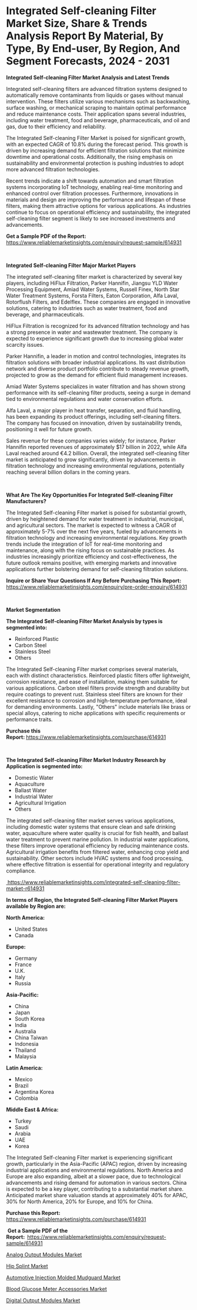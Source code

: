 <p><h1>Integrated Self-cleaning Filter Market Size, Share & Trends Analysis Report By Material, By Type, By End-user, By Region, And Segment Forecasts, 2024 - 2031</h1></p><p><strong>Integrated Self-cleaning Filter Market Analysis and Latest Trends</strong></p>
<p><p>Integrated self-cleaning filters are advanced filtration systems designed to automatically remove contaminants from liquids or gases without manual intervention. These filters utilize various mechanisms such as backwashing, surface washing, or mechanical scraping to maintain optimal performance and reduce maintenance costs. Their application spans several industries, including water treatment, food and beverage, pharmaceuticals, and oil and gas, due to their efficiency and reliability.</p><p>The Integrated Self-cleaning Filter Market is poised for significant growth, with an expected CAGR of 10.8% during the forecast period. This growth is driven by increasing demand for efficient filtration solutions that minimize downtime and operational costs. Additionally, the rising emphasis on sustainability and environmental protection is pushing industries to adopt more advanced filtration technologies.</p><p>Recent trends indicate a shift towards automation and smart filtration systems incorporating IoT technology, enabling real-time monitoring and enhanced control over filtration processes. Furthermore, innovations in materials and design are improving the performance and lifespan of these filters, making them attractive options for various applications. As industries continue to focus on operational efficiency and sustainability, the integrated self-cleaning filter segment is likely to see increased investments and advancements.</p></p>
<p><strong>Get a Sample PDF of the Report:&nbsp;</strong> <a href="https://www.reliablemarketinsights.com/enquiry/request-sample/614931?utm_campaign=1337&utm_medium=2&utm_source=Github&utm_content=ia&utm_term=01102024&utm_id=integrated-self-cleaning-filter">https://www.reliablemarketinsights.com/enquiry/request-sample/614931</a></p>
<p>&nbsp;</p>
<p><strong>Integrated Self-cleaning Filter Major Market Players</strong></p>
<p><p>The integrated self-cleaning filter market is characterized by several key players, including HiFlux Filtration, Parker Hannifin, Jiangsu YLD Water Processing Equipment, Amiad Water Systems, Russell Finex, North Star Water Treatment Systems, Forsta Filters, Eaton Corporation, Alfa Laval, Rotorflush Filters, and Edelflex. These companies are engaged in innovative solutions, catering to industries such as water treatment, food and beverage, and pharmaceuticals.</p><p>HiFlux Filtration is recognized for its advanced filtration technology and has a strong presence in water and wastewater treatment. The company is expected to experience significant growth due to increasing global water scarcity issues.</p><p>Parker Hannifin, a leader in motion and control technologies, integrates its filtration solutions with broader industrial applications. Its vast distribution network and diverse product portfolio contribute to steady revenue growth, projected to grow as the demand for efficient fluid management increases.</p><p>Amiad Water Systems specializes in water filtration and has shown strong performance with its self-cleaning filter products, seeing a surge in demand tied to environmental regulations and water conservation efforts. </p><p>Alfa Laval, a major player in heat transfer, separation, and fluid handling, has been expanding its product offerings, including self-cleaning filters. The company has focused on innovation, driven by sustainability trends, positioning it well for future growth.</p><p>Sales revenue for these companies varies widely; for instance, Parker Hannifin reported revenues of approximately $17 billion in 2022, while Alfa Laval reached around €4.2 billion. Overall, the integrated self-cleaning filter market is anticipated to grow significantly, driven by advancements in filtration technology and increasing environmental regulations, potentially reaching several billion dollars in the coming years.</p></p>
<p>&nbsp;</p>
<p><strong>What Are The Key Opportunities For Integrated Self-cleaning Filter Manufacturers?</strong></p>
<p><p>The Integrated Self-cleaning Filter market is poised for substantial growth, driven by heightened demand for water treatment in industrial, municipal, and agricultural sectors. The market is expected to witness a CAGR of approximately 5-7% over the next five years, fueled by advancements in filtration technology and increasing environmental regulations. Key growth trends include the integration of IoT for real-time monitoring and maintenance, along with the rising focus on sustainable practices. As industries increasingly prioritize efficiency and cost-effectiveness, the future outlook remains positive, with emerging markets and innovative applications further bolstering demand for self-cleaning filtration solutions.</p></p>
<p><strong>Inquire or Share Your Questions If Any Before Purchasing This Report:</strong> <a href="https://www.reliablemarketinsights.com/enquiry/pre-order-enquiry/614931?utm_campaign=1337&utm_medium=2&utm_source=Github&utm_content=ia&utm_term=01102024&utm_id=integrated-self-cleaning-filter">https://www.reliablemarketinsights.com/enquiry/pre-order-enquiry/614931</a></p>
<p>&nbsp;</p>
<p><strong>Market Segmentation</strong></p>
<p><strong>The Integrated Self-cleaning Filter Market Analysis by types is segmented into:</strong></p>
<p><ul><li>Reinforced Plastic</li><li>Carbon Steel</li><li>Stainless Steel</li><li>Others</li></ul></p>
<p><p>The Integrated Self-cleaning Filter market comprises several materials, each with distinct characteristics. Reinforced plastic filters offer lightweight, corrosion resistance, and ease of installation, making them suitable for various applications. Carbon steel filters provide strength and durability but require coatings to prevent rust. Stainless steel filters are known for their excellent resistance to corrosion and high-temperature performance, ideal for demanding environments. Lastly, "Others" include materials like brass or special alloys, catering to niche applications with specific requirements or performance traits.</p></p>
<p><strong>Purchase this Report:&nbsp;</strong><a href="https://www.reliablemarketinsights.com/purchase/614931?utm_campaign=1337&utm_medium=2&utm_source=Github&utm_content=ia&utm_term=01102024&utm_id=integrated-self-cleaning-filter">https://www.reliablemarketinsights.com/purchase/614931</a></p>
<p>&nbsp;</p>
<p><strong>The Integrated Self-cleaning Filter Market Industry Research by Application is segmented into:</strong></p>
<p><ul><li>Domestic Water</li><li>Aquaculture</li><li>Ballast Water</li><li>Industrial Water</li><li>Agricultural Irrigation</li><li>Others</li></ul></p>
<p><p>The integrated self-cleaning filter market serves various applications, including domestic water systems that ensure clean and safe drinking water, aquaculture where water quality is crucial for fish health, and ballast water treatment to prevent marine pollution. In industrial water applications, these filters improve operational efficiency by reducing maintenance costs. Agricultural irrigation benefits from filtered water, enhancing crop yield and sustainability. Other sectors include HVAC systems and food processing, where effective filtration is essential for operational integrity and regulatory compliance.</p></p>
<p><a href="https://www.reliablemarketinsights.com/integrated-self-cleaning-filter-market-r614931?utm_campaign=1337&utm_medium=2&utm_source=Github&utm_content=ia&utm_term=01102024&utm_id=integrated-self-cleaning-filter">&nbsp;https://www.reliablemarketinsights.com/integrated-self-cleaning-filter-market-r614931</a></p>
<p><strong>In terms of Region, the Integrated Self-cleaning Filter Market Players available by Region are:</strong></p>
<p>
    <p> <strong> North America: </strong>
        <ul>
            <li>United States</li>
            <li>Canada</li>
        </ul>
        </p> 
    <p> <strong> Europe: </strong>
        <ul>
            <li>Germany</li>
            <li>France</li>
            <li>U.K.</li>
            <li>Italy</li>
            <li>Russia</li>
        </ul>
        </p> 
    <p> <strong> Asia-Pacific: </strong>
        <ul>
            <li>China</li>
            <li>Japan</li>
            <li>South Korea</li>
            <li>India</li>
            <li>Australia</li>
            <li>China Taiwan</li>
            <li>Indonesia</li>
            <li>Thailand</li>
            <li>Malaysia</li>
        </ul>
        </p> 
    <p> <strong> Latin America: </strong>
        <ul>
            <li>Mexico</li>
            <li>Brazil</li>
            <li>Argentina Korea</li>
            <li>Colombia</li>
        </ul>
        </p> 
    <p> <strong> Middle East & Africa: </strong>
        <ul>
            <li>Turkey</li>
            <li>Saudi</li>
            <li>Arabia</li>
            <li>UAE</li>
            <li>Korea</li>
        </ul>
    </p>
    </p>
<p><p>The Integrated Self-cleaning Filter market is experiencing significant growth, particularly in the Asia-Pacific (APAC) region, driven by increasing industrial applications and environmental regulations. North America and Europe are also expanding, albeit at a slower pace, due to technological advancements and rising demand for automation in various sectors. China is expected to be a key player, contributing to a substantial market share. Anticipated market share valuation stands at approximately 40% for APAC, 30% for North America, 20% for Europe, and 10% for China.</p></p>
<p><strong>Purchase this Report: </strong><a href="https://www.reliablemarketinsights.com/purchase/614931?utm_campaign=1337&utm_medium=2&utm_source=Github&utm_content=ia&utm_term=01102024&utm_id=integrated-self-cleaning-filter">https://www.reliablemarketinsights.com/purchase/614931</a></p>
<p>&nbsp;<strong>Get a Sample PDF of the Report:&nbsp;&nbsp;</strong><a href="https://www.reliablemarketinsights.com/enquiry/request-sample/614931?utm_campaign=1337&utm_medium=2&utm_source=Github&utm_content=ia&utm_term=01102024&utm_id=integrated-self-cleaning-filter">https://www.reliablemarketinsights.com/enquiry/request-sample/614931</a></p>
<p><strong></strong></p>
<p><p><a href="https://issuu.com/reportprime-2/docs/analog-output-modules-market-size-2_e9a3128af69563?utm_campaign=1337&utm_medium=2&utm_source=Github&utm_content=ia&utm_term=01102024&utm_id=integrated-self-cleaning-filter">Analog Output Modules Market</a></p><p><a href="https://www.linkedin.com/pulse/global-hip-splint-market-trends-insights-growth-opportunities-yemme?utm_campaign=1337&utm_medium=2&utm_source=Github&utm_content=ia&utm_term=01102024&utm_id=integrated-self-cleaning-filter">Hip Splint Market</a></p><p><a href="https://github.com/Krish2023na/Market-Research-Report-List-6/blob/main/automotive-injection-molded-mudguard-market.md?utm_campaign=1337&utm_medium=2&utm_source=Github&utm_content=ia&utm_term=01102024&utm_id=integrated-self-cleaning-filter">Automotive Injection Molded Mudguard Market</a></p><p><a href="https://www.linkedin.com/pulse/global-blood-glucose-meter-accessories-industry-analysis-siyee?utm_campaign=1337&utm_medium=2&utm_source=Github&utm_content=ia&utm_term=01102024&utm_id=integrated-self-cleaning-filter">Blood Glucose Meter Accessories Market</a></p><p><a href="https://issuu.com/reportprime-2/docs/digital-output-modules-market-size-_5901592465d853?utm_campaign=1337&utm_medium=2&utm_source=Github&utm_content=ia&utm_term=01102024&utm_id=integrated-self-cleaning-filter">Digital Output Modules Market</a></p></p>